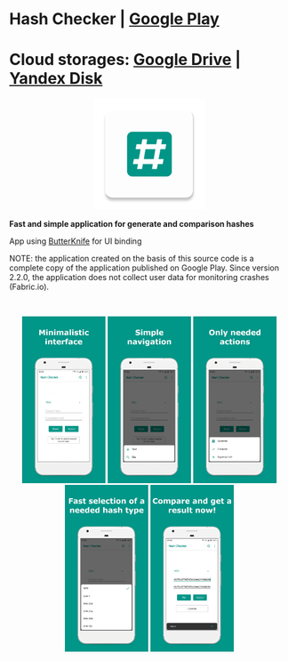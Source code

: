 # Hash Checker | [Google Play](https://play.google.com/store/apps/details?id=com.smlnskgmail.jaman.hashchecker)
# Cloud storages: [Google Drive](https://drive.google.com/drive/folders/16DZeeWluzEnEcCIgpjqU8ajzzyOlLPVD?usp=sharing) | [Yandex Disk](F2SRjFMLMW1IaQ)

<p align="center"><img src="media/ic_app.png" height="200px"></p>

**Fast and simple application for generate and comparison hashes**

App using [ButterKnife](https://github.com/JakeWharton/butterknife) for UI binding

NOTE: the application created on the basis of this source code is a complete copy of the application published on Google Play. Since version 2.2.0, the application does not collect user data for monitoring crashes (Fabric.io).

<br/>
<p align="center">
  <img src="media/screenshots/1.png" width="150" />
  <img src="media/screenshots/2.png" width="150" />
  <img src="media/screenshots/3.png" width="150" />
  <img src="media/screenshots/4.png" width="150" />
  <img src="media/screenshots/5.png" width="150" />
</p>
